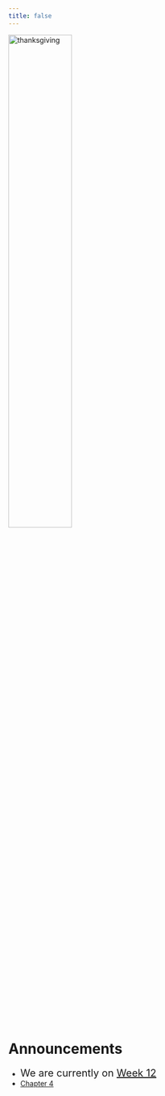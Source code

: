 ```yaml
---
title: false
---
```

<meta http-equiv="refresh" content="600"/>

<!-- <img src="https://www.dominicavibes.dm/wp-content/uploads/2016/09/Announcement-Icon.jpg" alt="announcement" height="400">  -->

<img src = "https://cdn4.dogonews.com/images/66fa2ae3-2aea-466a-bff9-761edf1d1f10/art-blessed-blessing-1464826.jpg" alt="thanksgiving" height="50%">

<!-- # Hello, world!


This is CS50 AP, Harvard University's introduction to the intellectual enterprises of computer science and the art of programming for students in high school, which satisfies the College Board's AP CS Principles curriculum framework.

<iframe src="https://www.youtube.com/embed/tZxLMIk_SaY?playlist=GAB6Gm7pTTA"></iframe> -->


# Announcements  

- <span style="font-size: 20px;">We are currently on [Week 12](\ap\weeks\week12) </span>
- [Chapter 4](/ap/curriculum/4)


<!-- <img src="https://image.freepik.com/free-vector/attention-please-concept-important-announcement_118124-879.jpg" alt="announcement" height="400"> -->